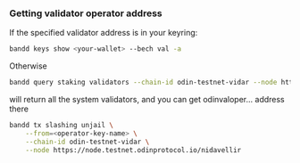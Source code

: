 ### Getting validator operator address
If the specified validator address is in your keyring:
```bash
bandd keys show <your-wallet> --bech val -a
```

Otherwise
```bash
bandd query staking validators --chain-id odin-testnet-vidar --node https://node.testnet.odinprotocol.io/nidavellir
```
will return all the system validators, and you can get odinvaloper... address there

```bash
bandd tx slashing unjail \
    --from=<operator-key-name> \
    --chain-id odin-testnet-vidar \
    --node https://node.testnet.odinprotocol.io/nidavellir
```